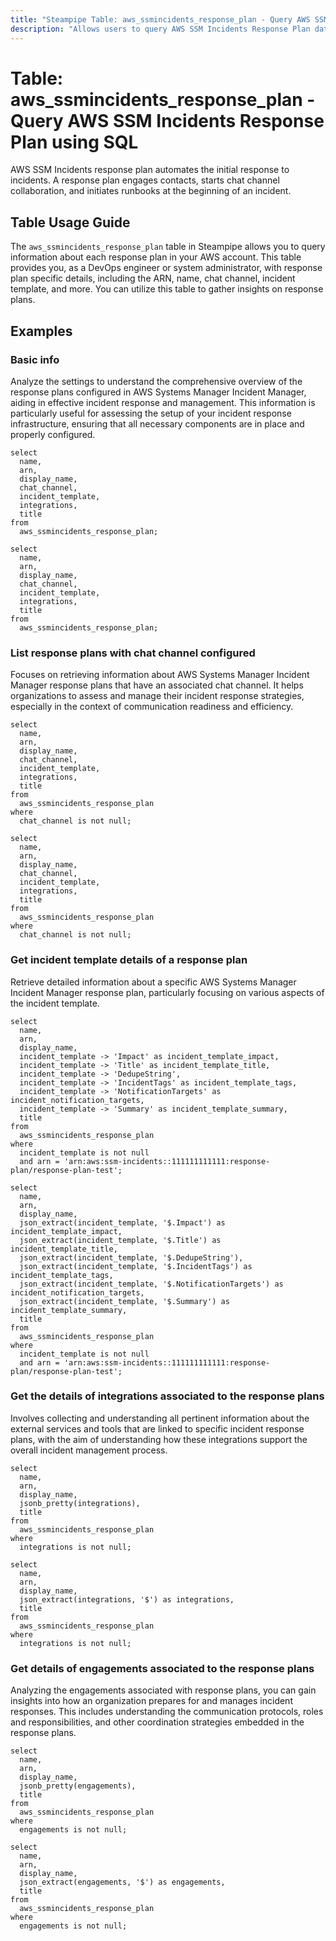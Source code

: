 ```yaml
---
title: "Steampipe Table: aws_ssmincidents_response_plan - Query AWS SSM Incidents Response Plan using SQL"
description: "Allows users to query AWS SSM Incidents Response Plan data to retrieve information about each resource plan in your AWS account."
---
```


# Table: aws_ssmincidents_response_plan - Query AWS SSM Incidents Response Plan using SQL

AWS SSM Incidents response plan automates the initial response to incidents. A response plan engages contacts, starts chat channel collaboration, and initiates runbooks at the beginning of an incident.

## Table Usage Guide

The `aws_ssmincidents_response_plan` table in Steampipe allows you to query information about each response plan in your AWS account. This table provides you, as a DevOps engineer or system administrator, with response plan specific details, including the ARN, name, chat channel, incident template, and more. You can utilize this table to gather insights on response plans.

## Examples

### Basic info
Analyze the settings to understand the comprehensive overview of the response plans configured in AWS Systems Manager Incident Manager, aiding in effective incident response and management. This information is particularly useful for assessing the setup of your incident response infrastructure, ensuring that all necessary components are in place and properly configured.

```sql+postgres
select
  name,
  arn,
  display_name,
  chat_channel,
  incident_template,
  integrations,
  title
from
  aws_ssmincidents_response_plan;
```

```sql+sqlite
select
  name,
  arn,
  display_name,
  chat_channel,
  incident_template,
  integrations,
  title
from
  aws_ssmincidents_response_plan;
```

### List response plans with chat channel configured
Focuses on retrieving information about AWS Systems Manager Incident Manager response plans that have an associated chat channel. It helps organizations to assess and manage their incident response strategies, especially in the context of communication readiness and efficiency.

```sql+postgres
select
  name,
  arn,
  display_name,
  chat_channel,
  incident_template,
  integrations,
  title
from
  aws_ssmincidents_response_plan
where
  chat_channel is not null;
```

```sql+sqlite
select
  name,
  arn,
  display_name,
  chat_channel,
  incident_template,
  integrations,
  title
from
  aws_ssmincidents_response_plan
where
  chat_channel is not null;
```

### Get incident template details of a response plan
Retrieve detailed information about a specific AWS Systems Manager Incident Manager response plan, particularly focusing on various aspects of the incident template.

```sql+postgres
select
  name,
  arn,
  display_name,
  incident_template -> 'Impact' as incident_template_impact,
  incident_template -> 'Title' as incident_template_title,
  incident_template -> 'DedupeString',
  incident_template -> 'IncidentTags' as incident_template_tags,
  incident_template -> 'NotificationTargets' as incident_notification_targets,
  incident_template -> 'Summary' as incident_template_summary,
  title
from
  aws_ssmincidents_response_plan
where
  incident_template is not null
  and arn = 'arn:aws:ssm-incidents::111111111111:response-plan/response-plan-test';
```

```sql+sqlite
select
  name,
  arn,
  display_name,
  json_extract(incident_template, '$.Impact') as incident_template_impact,
  json_extract(incident_template, '$.Title') as incident_template_title,
  json_extract(incident_template, '$.DedupeString'),
  json_extract(incident_template, '$.IncidentTags') as incident_template_tags,
  json_extract(incident_template, '$.NotificationTargets') as incident_notification_targets,
  json_extract(incident_template, '$.Summary') as incident_template_summary,
  title
from
  aws_ssmincidents_response_plan
where
  incident_template is not null
  and arn = 'arn:aws:ssm-incidents::111111111111:response-plan/response-plan-test';

```

### Get the details of integrations associated to the response plans
Involves collecting and understanding all pertinent information about the external services and tools that are linked to specific incident response plans, with the aim of understanding how these integrations support the overall incident management process.

```sql+postgres
select
  name,
  arn,
  display_name,
  jsonb_pretty(integrations),
  title
from
  aws_ssmincidents_response_plan
where
  integrations is not null;
```

```sql+sqlite
select
  name,
  arn,
  display_name,
  json_extract(integrations, '$') as integrations,
  title
from
  aws_ssmincidents_response_plan
where
  integrations is not null;

```

### Get details of engagements associated to the response plans
Analyzing the engagements associated with response plans, you can gain insights into how an organization prepares for and manages incident responses. This includes understanding the communication protocols, roles and responsibilities, and other coordination strategies embedded in the response plans.

```sql+postgres
select
  name,
  arn,
  display_name,
  jsonb_pretty(engagements),
  title
from
  aws_ssmincidents_response_plan
where
  engagements is not null;
```

```sql+sqlite
select
  name,
  arn,
  display_name,
  json_extract(engagements, '$') as engagements,
  title
from
  aws_ssmincidents_response_plan
where
  engagements is not null;
```